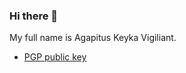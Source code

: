 ### Hi there 👋

My full name is Agapitus Keyka Vigiliant.

- [PGP public key](https://keyserver.ubuntu.com/pks/lookup?op=get&search=0x6e1c89c21132e4b8f5eac41f40c7f1f2010251ce)


<!--
**kekavigi/kekavigi** is a ✨ _special_ ✨ repository because its `README.md` (this file) appears on your GitHub profile.

Here are some ideas to get you started:

- 🔭 I’m currently working on ...
- 🌱 I’m currently learning ...
- 👯 I’m looking to collaborate on ...
- 🤔 I’m looking for help with ...
- 💬 Ask me about ...
- 📫 How to reach me: ...
- 😄 Pronouns: ...
- ⚡ Fun fact: ...
-->
